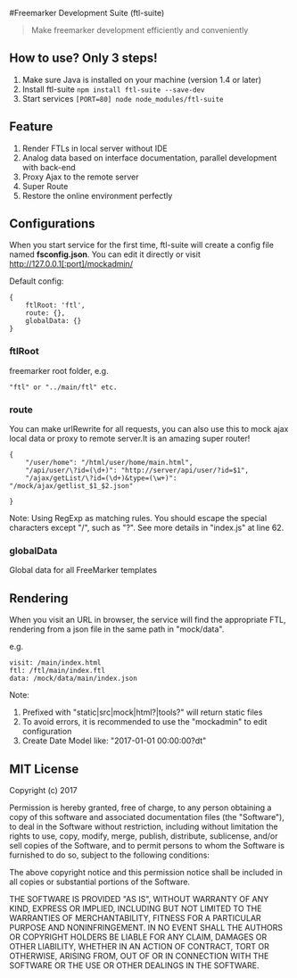 #Freemarker Development Suite (ftl-suite)
> Make freemarker development efficiently and conveniently

## How to use? Only 3 steps!
1. Make sure Java is installed on your machine (version 1.4 or later)
2. Install ftl-suite `npm install ftl-suite --save-dev`
3. Start services `[PORT=80] node node_modules/ftl-suite`

## Feature
1. Render FTLs in local server without IDE
2. Analog data based on interface documentation, parallel development with back-end
3. Proxy Ajax to the remote server
4. Super Route
5. Restore the online environment perfectly

## Configurations
When you start service for the first time, ftl-suite will create a config file named **fsconfig.json**. You can edit it directly or visit http://127.0.0.1[:port]/mockadmin/

Default config:
```
{
    ftlRoot: 'ftl',
    route: {},
    globalData: {}
}
```

### ftlRoot
freemarker root folder, e.g.
```
"ftl" or "../main/ftl" etc.
```

### route
You can make urlRewrite for all requests, you can also use this to mock ajax local data or proxy to remote server.It is an amazing super router!
```
{
    "/user/home": "/html/user/home/main.html",
    "/api/user/\?id=(\d+)": "http://server/api/user/?id=$1",
    "/ajax/getList/\?id=(\d+)&type=(\w+)": "/mock/ajax/getlist_$1_$2.json"
    
}
```
Note: Using RegExp as matching rules. You should escape the special characters except "/", such as "?". See more details in "index.js" at line 62.

### globalData
Global data for all FreeMarker templates

## Rendering
When you visit an URL in browser, the service will find the appropriate FTL, rendering from a json file in the same path in "mock/data".

e.g.

```
visit: /main/index.html
ftl: /ftl/main/index.ftl
data: /mock/data/main/index.json
```

Note:

1. Prefixed with "static|src|mock|html?|tools?" will return static files
2. To avoid errors, it is recommended to use the "mockadmin" to edit configuration
3. Create Date Model like: "2017-01-01 00:00:00?dt"

## MIT License

Copyright (c) 2017

Permission is hereby granted, free of charge, to any person obtaining a copy
of this software and associated documentation files (the "Software"), to deal
in the Software without restriction, including without limitation the rights
to use, copy, modify, merge, publish, distribute, sublicense, and/or sell
copies of the Software, and to permit persons to whom the Software is
furnished to do so, subject to the following conditions:

The above copyright notice and this permission notice shall be included in all
copies or substantial portions of the Software.

THE SOFTWARE IS PROVIDED "AS IS", WITHOUT WARRANTY OF ANY KIND, EXPRESS OR
IMPLIED, INCLUDING BUT NOT LIMITED TO THE WARRANTIES OF MERCHANTABILITY,
FITNESS FOR A PARTICULAR PURPOSE AND NONINFRINGEMENT. IN NO EVENT SHALL THE
AUTHORS OR COPYRIGHT HOLDERS BE LIABLE FOR ANY CLAIM, DAMAGES OR OTHER
LIABILITY, WHETHER IN AN ACTION OF CONTRACT, TORT OR OTHERWISE, ARISING FROM,
OUT OF OR IN CONNECTION WITH THE SOFTWARE OR THE USE OR OTHER DEALINGS IN THE
SOFTWARE.